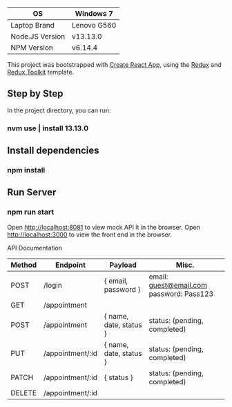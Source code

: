 
| OS | Windows 7 |
| ---------------- | ---------------- |
| Laptop Brand | Lenovo G560 |
|Node.JS Version | v13.13.0 |
|NPM Version | v6.14.4 |


This project was bootstrapped with [Create React App](https://github.com/facebook/create-react-app), using the [Redux](https://redux.js.org/) and [Redux Toolkit](https://redux-toolkit.js.org/) template.

## Step by Step

In the project directory, you can run:
### nvm use | install 13.13.0

## Install dependencies
### npm install

## Run Server
### npm run start
Open [http://localhost:8081](http://localhost:8081) to view mock API it in the browser.
Open [http://localhost:3000](http://localhost:3000) to view the front end in the browser.

API Documentation

| Method | Endpoint|Payload|Misc. |
| ---------------- | ---------------- | ---------------- | ---------------- |
| POST  |/login|	{ email, password }	|email: guest@email.com password: Pass123| 
| GET	  |/appointment|		| | 
| POST	|/appointment|	{ name, date, status }	| status: (pending, completed)| 
| PUT	|/appointment/:id	| { name, date, status } |	status: (pending, completed)| 
| PATCH	|/appointment/:id	| { status } |	status: (pending, completed)| 
| DELETE	|/appointment/:id	| | 	


